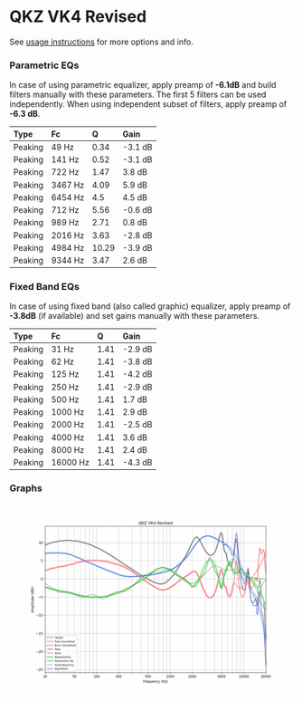 # QKZ VK4 Revised
See [usage instructions](https://github.com/jaakkopasanen/AutoEq#usage) for more options and info.

### Parametric EQs
In case of using parametric equalizer, apply preamp of **-6.1dB** and build filters manually
with these parameters. The first 5 filters can be used independently.
When using independent subset of filters, apply preamp of **-6.3 dB**.

| Type    | Fc      |     Q | Gain    |
|:--------|:--------|:------|:--------|
| Peaking | 49 Hz   |  0.34 | -3.1 dB |
| Peaking | 141 Hz  |  0.52 | -3.1 dB |
| Peaking | 722 Hz  |  1.47 | 3.8 dB  |
| Peaking | 3467 Hz |  4.09 | 5.9 dB  |
| Peaking | 6454 Hz |  4.5  | 4.5 dB  |
| Peaking | 712 Hz  |  5.56 | -0.6 dB |
| Peaking | 989 Hz  |  2.71 | 0.8 dB  |
| Peaking | 2016 Hz |  3.63 | -2.8 dB |
| Peaking | 4984 Hz | 10.29 | -3.9 dB |
| Peaking | 9344 Hz |  3.47 | 2.6 dB  |

### Fixed Band EQs
In case of using fixed band (also called graphic) equalizer, apply preamp of **-3.8dB**
(if available) and set gains manually with these parameters.

| Type    | Fc       |    Q | Gain    |
|:--------|:---------|:-----|:--------|
| Peaking | 31 Hz    | 1.41 | -2.9 dB |
| Peaking | 62 Hz    | 1.41 | -3.8 dB |
| Peaking | 125 Hz   | 1.41 | -4.2 dB |
| Peaking | 250 Hz   | 1.41 | -2.9 dB |
| Peaking | 500 Hz   | 1.41 | 1.7 dB  |
| Peaking | 1000 Hz  | 1.41 | 2.9 dB  |
| Peaking | 2000 Hz  | 1.41 | -2.5 dB |
| Peaking | 4000 Hz  | 1.41 | 3.6 dB  |
| Peaking | 8000 Hz  | 1.41 | 2.4 dB  |
| Peaking | 16000 Hz | 1.41 | -4.3 dB |

### Graphs
![](./QKZ%20VK4%20Revised.png)